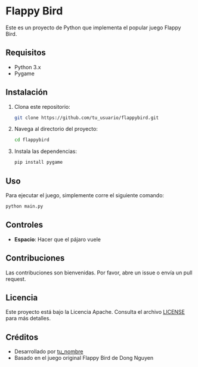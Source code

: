 # Flappy Bird

Este es un proyecto de Python que implementa el popular juego Flappy Bird.

## Requisitos

- Python 3.x
- Pygame

## Instalación

1. Clona este repositorio:
    ```bash
    git clone https://github.com/tu_usuario/flappybird.git
    ```
2. Navega al directorio del proyecto:
    ```bash
    cd flappybird
    ```
3. Instala las dependencias:
    ```bash
    pip install pygame
    ```

## Uso

Para ejecutar el juego, simplemente corre el siguiente comando:
```bash
python main.py
```

## Controles

- **Espacio**: Hacer que el pájaro vuele

## Contribuciones

Las contribuciones son bienvenidas. Por favor, abre un issue o envía un pull request.

## Licencia

Este proyecto está bajo la Licencia Apache. Consulta el archivo [LICENSE](LICENSE) para más detalles.

## Créditos

- Desarrollado por [tu_nombre](https://github.com/tu_usuario)
- Basado en el juego original Flappy Bird de Dong Nguyen
